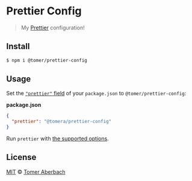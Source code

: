# Prettier Config

> My [Prettier](https://prettier.io) configuration!

## Install

```sh
$ npm i @tomer/prettier-config
```

## Usage

Set the [`"prettier"` field](https://prettier.io/docs/en/configuration.html#sharing-configurations) of your `package.json`
to `@tomer/prettier-config`:

**package.json**

```json
{
  "prettier": "@tomera/prettier-config"
}
```

Run `prettier` with [the supported options](https://prettier.io/docs/en/cli.html).

## License

[MIT](https://github.com/TomerAberbach/prettier-config/blob/master/license) © [Tomer Aberbach](https://github.com/TomerAberbach)
